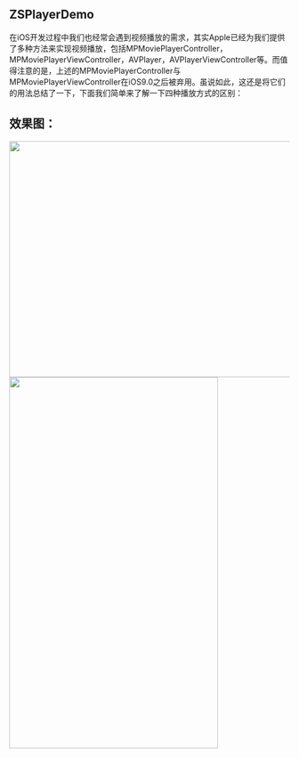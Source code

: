 ## ZSPlayerDemo

在iOS开发过程中我们也经常会遇到视频播放的需求，其实Apple已经为我们提供了多种方法来实现视频播放，包括MPMoviePlayerController，MPMoviePlayerViewController，AVPlayer，AVPlayerViewController等。而值得注意的是，上述的MPMoviePlayerController与MPMoviePlayerViewController在iOS9.0之后被弃用。虽说如此，这还是将它们的用法总结了一下，下面我们简单来了解一下四种播放方式的区别：

## 效果图：
<img src="https://github.com/DreamcoffeeZS/ZSPlayerDemo/blob/master/Screenshots/iOS_player.png" width="527" height="424">
<img src="https://github.com/DreamcoffeeZS/ZSPlayerDemo/blob/master/Screenshots/demo.png" width="375" height="667">

